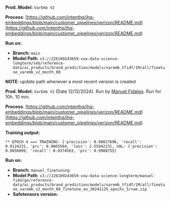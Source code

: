 **Prod. Model:** `VarEmb V2` 

**Process**: [https://github.com/intenthq/ihq-embeddings/blob/main/customer_pipelines/verizon/README.md](https://github.com/intenthq/ihq-embeddings/blob/main/customer_pipelines/verizon/README.md) 

**Run on:**

- **Branch:** `main` 
- **Model Path**: `s3://226109243659-vzw-data-science-longterm/seb/reference-data/ai_products/brand_prediction/models/varemb_tfidf/1M/all/finetune_varemb_v2_month_08` 

**NOTE**: update path whenever a most recent version is created



**Prod. Model:** `VarEmb V2`  (Date 12/12/2024). Run by [Manuel Fidalgo](mailto:manuel.fidalgo@intenthq.com). Run for 10h. 10 min.

**Process**: [https://github.com/intenthq/ihq-embeddings/blob/main/customer_pipelines/verizon/README.md](https://github.com/intenthq/ihq-embeddings/blob/main/customer_pipelines/verizon/README.md) 

**Training output:**   


```
** EPOCH 4 ==> TRAINING: {'precision': 0.98827696, 'recall': 0.9124231, 'prc': 0.9865564, 'loss': 2.5594223}, VAL: {'precision': 0.9856099, 'recall': 0.9374583, 'prc': 0.9908755}
```

**Run on:**

- **Branch:** `manuel_finetuning` 
- **Model Path**: `s3://226109243659-vzw-data-science-longterm/manuel-fidalgo/reference-data/ai_products/brand_prediction/models/varemb_tfidf/1M/all/finetune_varemb_v2_month_08_finetune_on_20241125_epochs_5/vae.zip`
- **Safetensors version:**